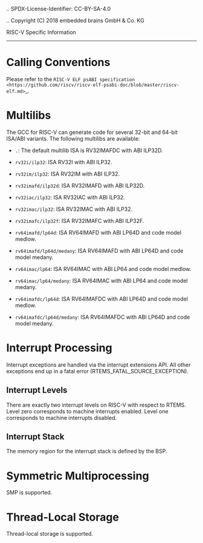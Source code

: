 .. SPDX-License-Identifier: CC-BY-SA-4.0

.. Copyright (C) 2018 embedded brains GmbH & Co. KG

RISC-V Specific Information
***************************

Calling Conventions
===================

Please refer to the
`RISC-V ELF psABI specification <https://github.com/riscv/riscv-elf-psabi-doc/blob/master/riscv-elf.md>`_.

Multilibs
=========

The GCC for RISC-V can generate code for several 32-bit and 64-bit ISA/ABI
variants.  The following multilibs are available:

* ``.``: The default multilib ISA is RV32IMAFDC with ABI ILP32D.

* ``rv32i/ilp32``: ISA RV32I with ABI ILP32.

* ``rv32im/ilp32``: ISA RV32IM with ABI ILP32.

* ``rv32imafd/ilp32d``: ISA RV32IMAFD with ABI ILP32D.

* ``rv32iac/ilp32``: ISA RV32IAC with ABI ILP32.

* ``rv32imac/ilp32``: ISA RV32IMAC with ABI ILP32.

* ``rv32imafc/ilp32f``: ISA RV32IMAFC with ABI ILP32F.

* ``rv64imafd/lp64d``: ISA RV64IMAFD with ABI LP64D and code model medlow.

* ``rv64imafd/lp64d/medany``: ISA RV64IMAFD with ABI LP64D and code model medany.

* ``rv64imac/lp64``: ISA RV64IMAC with ABI LP64 and code model medlow.

* ``rv64imac/lp64/medany``: ISA RV64IMAC with ABI LP64 and code model medany.

* ``rv64imafdc/lp64d``: ISA RV64IMAFDC with ABI LP64D and code model medlow.

* ``rv64imafdc/lp64d/medany``: ISA RV64IMAFDC with ABI LP64D and code model medany.

Interrupt Processing
====================

Interrupt exceptions are handled via the interrupt extensions API.  All other
exceptions end up in a fatal error (RTEMS_FATAL_SOURCE_EXCEPTION).

Interrupt Levels
----------------

There are exactly two interrupt levels on RISC-V with respect to RTEMS.  Level
zero corresponds to machine interrupts enabled.  Level one corresponds to
machine interrupts disabled.

Interrupt Stack
---------------

The memory region for the interrupt stack is defined by the BSP.

Symmetric Multiprocessing
=========================

SMP is supported.

Thread-Local Storage
====================

Thread-local storage is supported.
